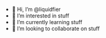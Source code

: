 - 👋 Hi, I’m @liquidfier
- 👀 I’m interested in stuff
- 🌱 I’m currently learning stuff
- 💞️ I’m looking to collaborate on stuff

